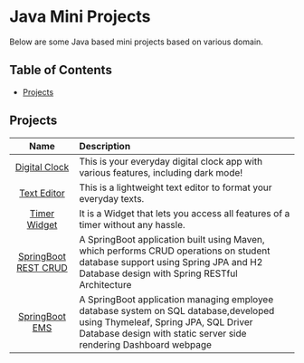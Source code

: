 # Java Mini Projects
Below are some Java based mini projects based on various domain.

## Table of Contents
- [Projects](#projects)

## Projects
| Name | Description |
| :---: | :--- | 
|[Digital Clock](./digital-clock/)|This is your everyday digital clock app with various features, including dark mode!|
|[Text Editor](./text-editor/)|This is a lightweight text editor to format your everyday texts.|
|[Timer Widget](./timer-widget/)|It is a Widget that lets you access all features of a timer without any hassle.|
|[SpringBoot REST CRUD](./springboot-rest-crud/)|A SpringBoot application built using Maven, which performs CRUD operations on student database support using Spring JPA and H2 Database design with Spring RESTful Architecture|
|[SpringBoot EMS](./springboot-ems/)|A SpringBoot application managing employee database system on SQL database,developed using Thymeleaf, Spring JPA, SQL Driver Database design with static server side rendering Dashboard webpage|



